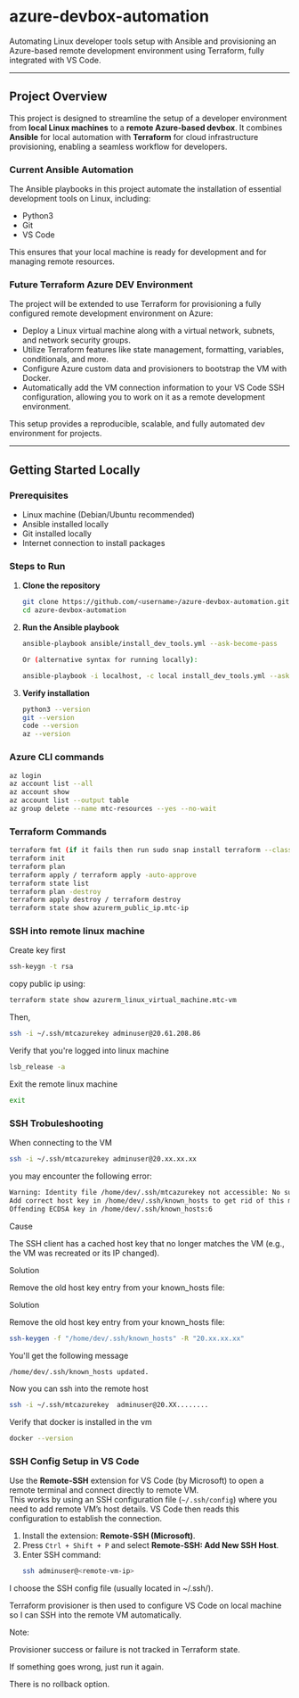 # azure-devbox-automation

Automating Linux developer tools setup with Ansible and provisioning an Azure-based remote development environment using Terraform, fully integrated with VS Code.

---

## Project Overview

This project is designed to streamline the setup of a developer environment from **local Linux machines** to a **remote Azure-based devbox**. It combines **Ansible** for local automation with **Terraform** for cloud infrastructure provisioning, enabling a seamless workflow for developers.

### Current Ansible Automation

The Ansible playbooks in this project automate the installation of essential development tools on Linux, including:

- Python3
- Git
- VS Code

This ensures that your local machine is ready for development and for managing remote resources.

### Future Terraform Azure DEV Environment

The project will be extended to use Terraform for provisioning a fully configured remote development environment on Azure:

- Deploy a Linux virtual machine along with a virtual network, subnets, and network security groups.
- Utilize Terraform features like state management, formatting, variables, conditionals, and more.
- Configure Azure custom data and provisioners to bootstrap the VM with Docker.
- Automatically add the VM connection information to your VS Code SSH configuration, allowing you to work on it as a remote development environment.

This setup provides a reproducible, scalable, and fully automated dev environment for projects.

---

## Getting Started Locally

### Prerequisites

- Linux machine (Debian/Ubuntu recommended)
- Ansible installed locally
- Git installed locally
- Internet connection to install packages

### Steps to Run

1. **Clone the repository**
   ```bash
   git clone https://github.com/<username>/azure-devbox-automation.git
   cd azure-devbox-automation

2. **Run the Ansible playbook**
   ```bash 
   ansible-playbook ansible/install_dev_tools.yml --ask-become-pass
   
   Or (alternative syntax for running locally):

   ansible-playbook -i localhost, -c local install_dev_tools.yml --ask-become-pass

3. **Verify installation**	
   ```bash  
   python3 --version
   git --version
   code --version
   az --version

### Azure CLI commands
   ```bash  
   az login
   az account list --all 
   az account show
   az account list --output table
   az group delete --name mtc-resources --yes --no-wait
```

### Terraform Commands

```bash
terraform fmt (if it fails then run sudo snap install terraform --classic)
terraform init
terraform plan
terraform apply / terraform apply -auto-approve
terraform state list
terraform plan -destroy
terraform apply destroy / terraform destroy
terraform state show azurerm_public_ip.mtc-ip


```
### SSH into remote linux machine 

Create key first 
```bash
ssh-keygn -t rsa
```
copy public ip using:
```bash
terraform state show azurerm_linux_virtual_machine.mtc-vm
```
Then, 
```bash
ssh -i ~/.ssh/mtcazurekey adminuser@20.61.208.86
```

Verify that you're logged into linux machine

```bash
lsb_release -a
```

Exit the remote linux machine

```bash
exit
```

### SSH Trobuleshooting

When connecting to the VM
```bash
ssh -i ~/.ssh/mtcazurekey adminuser@20.xx.xx.xx
```

you may encounter the following error:

```bash
Warning: Identity file /home/dev/.ssh/mtcazurekey not accessible: No such file or directory.
Add correct host key in /home/dev/.ssh/known_hosts to get rid of this message.
Offending ECDSA key in /home/dev/.ssh/known_hosts:6
```
Cause

The SSH client has a cached host key that no longer matches the VM (e.g., the VM was recreated or its IP changed).

Solution

Remove the old host key entry from your known_hosts file:

Solution

Remove the old host key entry from your known_hosts file:

```bash
ssh-keygen -f "/home/dev/.ssh/known_hosts" -R "20.xx.xx.xx"
```
You'll get the following message
```bash
/home/dev/.ssh/known_hosts updated.
```

Now you can ssh into the remote host
```bash
ssh -i ~/.ssh/mtcazurekey  adminuser@20.XX........
```

Verify that docker is installed in the vm

```bash
docker --version
```

### SSH Config Setup in VS Code  

Use the **Remote-SSH** extension for VS Code (by Microsoft) to open a remote terminal and connect directly to remote VM.  
This works by using an SSH configuration file (`~/.ssh/config`) where you need to add remote VM’s host details. VS Code then reads this configuration to establish the connection.  

1. Install the extension: **Remote-SSH (Microsoft)**.  
2. Press `Ctrl + Shift + P` and select **Remote-SSH: Add New SSH Host**.  
3. Enter SSH command:  
   ```bash
   ssh adminuser@<remote-vm-ip>
   ```

I choose the SSH config file (usually located in ~/.ssh/).


Terraform provisioner is then used to configure VS Code on local machine so I can SSH into the remote VM automatically.

Note:

Provisioner success or failure is not tracked in Terraform state.

If something goes wrong, just run it again.

There is no rollback option.
